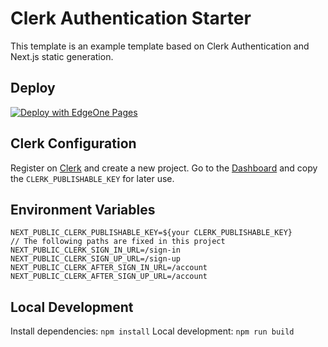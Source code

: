 # Clerk Authentication Starter

This template is an example template based on Clerk Authentication and Next.js static generation.

## Deploy

[![Deploy with EdgeOne Pages](https://cdnstatic.tencentcs.com/edgeone/pages/deploy.svg)](https://edgeone.ai/pages/new?template=clerk-authentication-starter)

## Clerk Configuration

Register on [Clerk](https://clerk.com/) and create a new project.
Go to the [Dashboard](https://dashboard.clerk.com/last-active?path=api-keys) and copy the `CLERK_PUBLISHABLE_KEY` for later use.

## Environment Variables

```
NEXT_PUBLIC_CLERK_PUBLISHABLE_KEY=${your CLERK_PUBLISHABLE_KEY}
// The following paths are fixed in this project
NEXT_PUBLIC_CLERK_SIGN_IN_URL=/sign-in
NEXT_PUBLIC_CLERK_SIGN_UP_URL=/sign-up
NEXT_PUBLIC_CLERK_AFTER_SIGN_IN_URL=/account
NEXT_PUBLIC_CLERK_AFTER_SIGN_UP_URL=/account
```

## Local Development

Install dependencies: `npm install`
Local development: `npm run build`
